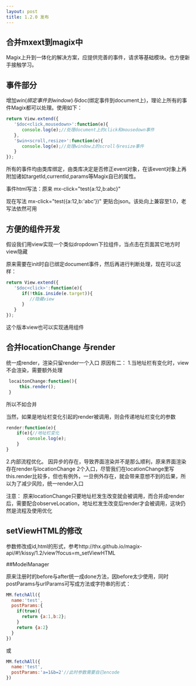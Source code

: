 ```yaml
---
layout: post
title: 1.2.0 发布
---
```



## 合并mxext到magix中

Magix上升到一体化的解决方案，应提供完善的事件，请求等基础模块。也方便新手接触学习。

## 事件部分

增加$win(绑定事件到window)与$doc(绑定事件到document上)，理论上所有的事件Magix都可以处理。使用如下：

```js
return View.extend({
   '$doc<click,mousedown>':function(e){
      console.log(e);//处理document上的click和mousedown事件
   },
   '$win<scroll,resize>':function(e){
      console.log(e);//处理window上的scroll与resize事件
   }
});
```

所有的事件均由类库绑定，由类库决定是否修正event对象，在该event对象上再附加诸如targetId,currentId,params等Magix自已的属性。

事件html写法：原来 mx-click="test<prevent>{a:12,b:abc}"

现在写法 mx-click="test<prevent>({a:12,b:'abc'})"  更贴合json。该处向上兼容至1.0，老写法依然可用

## 方便的组件开发

假设我们用view实现一个类似dropdown下拉组件，当点击在页面其它地方时view隐藏

原来需要在init时自已绑定document事件，然后再进行判断处理，现在可以这样：

```js
return View.extend({
   '$doc<click>':function(e){
      if(!this.inside(e.target)){
         //隐藏view
      }
   }
});
```

这个版本view也可以实现通用组件

## 合并locationChange 与render

统一成render，渲染只留render一个入口
原因有二：
1.当地址栏有变化时，view不会渲染，需要额外处理

```js
 locaitonChange:function(){
     this.render();
 }
```

所以不如合并

当然，如果是地址栏变化引起的render被调用，则会传递地址栏变化的参数

```js
render:function(e){
    if(e){//地址栏变化
        console.log(e);
    }
}
```

2.内部流程优化。
因异步的存在，导致界面渲染并不是那么顺利，原来界面渲染存在render与locationChange 2个入口，尽管我们在locationChange里写this.render比较多，但也有例外，一旦例外存在，就会带来意想不到的后果，所以为了减少风险，统一render入口


注意：
原来locationChange只要地址栏发生改变就会被调用，而合并成render后，需要配合observeLocation，地址栏发生改变后render才会被调用，这块仍然是流程及使用优化

## setViewHTML的修改

参数修改成id,html的形式，参考http://thx.github.io/magix-api/#!/kissy/1.2/view?focus=m_setViewHTML

##ModelManager

原来注册时的before与after统一成done方法，因before太少使用，同时postParams与urlParams可写成方法或字符串的形式：

```js
MM.fetchAll({
  name:'test',
  postParams:{
    if(true){
      return {a:1,b:2};
    }
    return {a:2}
  }
})
```

或

```js
MM.fetchAll({
  name:'test',
  postParams:'a=1&b=2'//此时参数需要自已encode
})
```